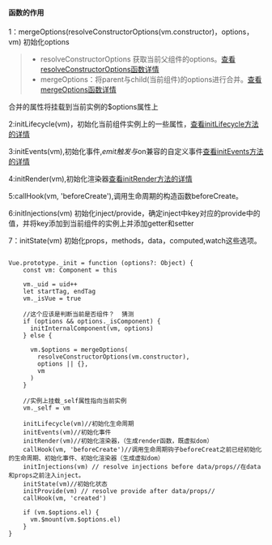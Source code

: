 #### 函数的作用
1：mergeOptions(resolveConstructorOptions(vm.constructor)，options，vm)  初始化options
   >* resolveConstructorOptions 获取当前父组件的options。<a href="">查看resolveConstructorOptions函数详情</a>
   >* mergeOptions：将parent与child(当前组件)的options进行合并。<a href="../Vue中的一些函数/mergeOptions.md">查看mergeOptions函数详情</a>
   
  合并的属性将挂载到当前实例的$options属性上

2:initLifecycle(vm)，初始化当前组件实例上的一些属性，<a href="../初始化流程/初始化过程中的一些函数/initLifecycle初始化一些属性.md">查看initLifecycle方法的详情</a>

3:initEvents(vm),初始化事件,$emit触发与$on兼容的自定义事件<a href="../初始化流程/初始化过程中的一些函数/initEvents初始化事件($emit,$on等).md">查看initEvents方法的详情</a>

4:initRender(vm),初始化渲染器<a href="../初始化流程/初始化过程中的一些函数/initRender初始化渲染.md">查看initRender方法的详情</a>

5:callHook(vm, 'beforeCreate'),调用生命周期的构造函数beforeCreate。

6:initInjections(vm) 初始化inject/provide，确定inject中key对应的provide中的值，并将key添加到当前组件的实例上并添加getter和setter

7：initState(vm) 初始化props，methods，data，computed,watch这些选项。


```

Vue.prototype._init = function (options?: Object) {
    const vm: Component = this
    
    vm._uid = uid++
    let startTag, endTag
    vm._isVue = true
   
    //这个应该是判断当前是否组件？  猜测
    if (options && options._isComponent) {
      initInternalComponent(vm, options)
    } else {

      vm.$options = mergeOptions(
        resolveConstructorOptions(vm.constructor),
        options || {},
        vm
      )
    }
  
    //实例上挂载_self属性指向当前实例
    vm._self = vm

    initLifecycle(vm)//初始化生命周期
    initEvents(vm)//初始化事件
    initRender(vm)//初始化渲染器，（生成render函数，既虚拟dom）
    callHook(vm, 'beforeCreate')//调用生命周期钩子beforeCreat之前已经初始化的生命周期、初始化事件、初始化渲染器（生成虚拟dom）
    initInjections(vm) // resolve injections before data/props//在data和props之前注入inject。
    initState(vm)//初始化状态
    initProvide(vm) // resolve provide after data/props//
    callHook(vm, 'created')

    if (vm.$options.el) {
      vm.$mount(vm.$options.el)
    }
}


```
